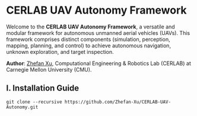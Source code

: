 # CERLAB UAV Autonomy Framework
Welcome to the **CERLAB UAV Autonomy Framework**, a versatile and modular framework for autonomous unmanned aerial vehicles (UAVs). This framework comprises distinct components (simulation, perception, mapping, planning, and control) to achieve autonomous navigation, unknown exploration, and target inspection.

**Author**: [Zhefan Xu](https://zhefanxu.com/), Computational Engineering & Robotics Lab (CERLAB) at Carnegie Mellon University (CMU).


## I. Installation Guide
```
git clone --recursive https://github.com/Zhefan-Xu/CERLAB-UAV-Autonomy.git
```
